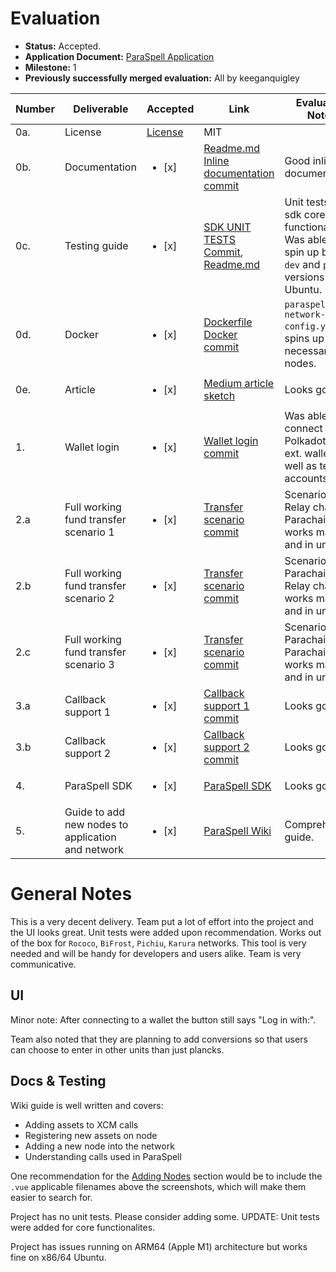 # Evaluation

- **Status:** Accepted.
- **Application Document:** [ParaSpell Application](https://github.com/w3f/Grants-Program/blob/master/applications/ParaSpell.md)
- **Milestone:** 1
- **Previously successfully merged evaluation:** All by keeganquigley

| Number | Deliverable                                       | Accepted                                                         | Link                                                                                                                                                                                         | Evaluation Notes                                                                                         |
| ------ | ------------------------------------------------- | ---------------------------------------------------------------- | -------------------------------------------------------------------------------------------------------------------------------------------------------------------------------------------- | -------------------------------------------------------------------------------------------------------- |
| 0a.    | License                                           | [License](https://github.com/dudo50/ParaSpell/blob/main/LICENCE) | MIT                                                                                                                                                                                          |
| 0b.    | Documentation                                     | <ul><li>[x] </li></ul>                                           | [Readme.md](https://github.com/dudo50/ParaSpell/blob/main/README.md) <br >[Inline documentation commit](https://github.com/dudo50/ParaSpell/commit/2fb7b9c2a4bf6bf9602abced3f5662be96f2bc65) | Good inline documentation.                                                                               |
| 0c.    | Testing guide                                     | <ul><li>[x] </li></ul>                                           | [SDK UNIT TESTS Commit](https://github.com/paraspell/sdk/commit/b4fd9b609c6f299309a4b27450f69cd2445fb1db), [Readme.md](https://github.com/dudo50/ParaSpell/blob/main/README.md)              | Unit tests cover sdk core functionalities. Was able to spin up both `dev` and `prod` versions on Ubuntu. |
| 0d.    | Docker                                            | <ul><li>[x] </li></ul>                                           | [Dockerfile](https://github.com/dudo50/ParaSpell/blob/main/Dockerfile) [Docker commit](https://github.com/dudo50/ParaSpell/commit/cbb8a0a50a38825dd844336d24fd74ad8b223501)                  | `paraspell-network-config.yml` file spins up all necessary nodes.                                        |
| 0e.    | Article                                           | <ul><li>[x] </li></ul>                                           | [Medium article sketch](https://medium.com/@dudo50/66f32b6fe9eb)                                                                                                                             | Looks good.                                                                                              |
| 1.     | Wallet login                                      | <ul><li>[x] </li></ul>                                           | [Wallet login commit](https://github.com/dudo50/ParaSpell/commit/116e0eef5a64d904d6224eb1e49eff72040faf4e)                                                                                   | Was able to connect to Polkadot-JS ext. wallet as well as test accounts.                                 |
| 2.a    | Full working fund transfer scenario 1             | <ul><li>[x] </li></ul>                                           | [Transfer scenario commit](https://github.com/dudo50/ParaSpell/commit/7d254b1b6d052f71d55450c51ca2a2b01668a12b)                                                                              | Scenario 1 - Relay chain to Parachains - works manually and in unit test.                                |
| 2.b    | Full working fund transfer scenario 2             | <ul><li>[x] </li></ul>                                           | [Transfer scenario commit](https://github.com/dudo50/ParaSpell/commit/7d254b1b6d052f71d55450c51ca2a2b01668a12b)                                                                              | Scenario 2 - Parachains to Relay chain - works manually and in unit test.                                |
| 2.c    | Full working fund transfer scenario 3             | <ul><li>[x] </li></ul>                                           | [Transfer scenario commit](https://github.com/dudo50/ParaSpell/commit/7d254b1b6d052f71d55450c51ca2a2b01668a12b)                                                                              | Scenario 3 - Parachain to Parachain - works manually and in unit test.                                   |
| 3.a    | Callback support 1                                | <ul><li>[x] </li></ul>                                           | [Callback support 1 commit](https://github.com/dudo50/ParaSpell/commit/6b8fa74ff06268356674e634e34bb03090a0c9c7)                                                                             | Looks good.                                                                                              |
| 3.b    | Callback support 2                                | <ul><li>[x] </li></ul>                                           | [Callback support 2 commit](https://github.com/dudo50/ParaSpell/commit/e5d9652db32f1ab5e720b93492fc7b3387917948)                                                                             | Looks good.                                                                                              |
| 4.     | ParaSpell SDK                                     | <ul><li>[x] </li></ul>                                           | [ParaSpell SDK](https://github.com/ParaSpell/sdk)                                                                                                                                            | Looks good.                                                                                              |
| 5.     | Guide to add new nodes to application and network | <ul><li>[x] </li></ul>                                           | [ParaSpell Wiki](https://github.com/dudo50/ParaSpell/wiki)                                                                                                                                   | Comprehensive guide.                                                                                     |

# General Notes

This is a very decent delivery. Team put a lot of effort into the project and the UI looks great. Unit tests were added upon recommendation. Works out of the box for `Rococo`, `BiFrost`, `Pichiu`, `Karura` networks. This tool is very needed and will be handy for developers and users alike. Team is very communicative.

## UI

Minor note: After connecting to a wallet the button still says "Log in with:".

Team also noted that they are planning to add conversions so that users can choose to enter in other units than just plancks.

## Docs & Testing

Wiki guide is well written and covers:

- Adding assets to XCM calls
- Registering new assets on node
- Adding a new node into the network
- Understanding calls used in ParaSpell

One recommendation for the [Adding Nodes](https://github.com/paraspell/ui/wiki/Adding-new-node-into-the-network#2-adding-a-node-to-the-application) section would be to include the `.vue` applicable filenames above the screenshots, which will make them easier to search for.

Project has no unit tests. Please consider adding some. UPDATE: Unit tests were added for core functionalites.

Project has issues running on ARM64 (Apple M1) architecture but works fine on x86/64 Ubuntu.
